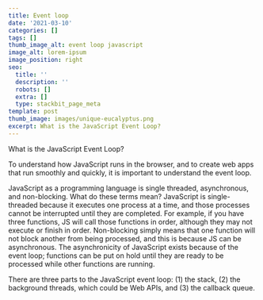 ```yaml
---
title: Event loop
date: '2021-03-10'
categories: []
tags: []
thumb_image_alt: event loop javascript
image_alt: lorem-ipsum
image_position: right
seo:
  title: ''
  description: ''
  robots: []
  extra: []
  type: stackbit_page_meta
template: post
thumb_image: images/unique-eucalyptus.png
excerpt: What is the JavaScript Event Loop?
---
```

What is the JavaScript Event Loop?

To understand how JavaScript runs in the browser, and to create web apps that run smoothly and quickly, it is important to understand the event loop.


JavaScript as a programming language is single threaded, asynchronous, and non-blocking. What do these terms mean? JavaScript is single-threaded because it executes one process at a time, and those processes cannot be interrupted until they are completed. For example, if you have three functions, JS will call those functions in order, although they may not execute or finish in order. Non-blocking simply means that one function will not block another from being processed, and this is because JS can be asynchronous. The asynchronicity of JavaScript exists because of the event loop; functions can be put on hold until they are ready to be processed while other functions are running.

There are three parts to the JavaScript event loop: (1) the stack, (2) the background threads, which could be Web APIs, and (3) the callback queue.
